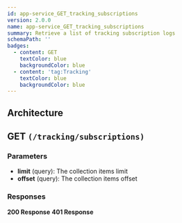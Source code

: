 ```yaml
---
id: app-service_GET_tracking_subscriptions
version: 2.0.0
name: app-service_GET_tracking_subscriptions
summary: Retrieve a list of tracking subscription logs
schemaPath: ''
badges:
  - content: GET
    textColor: blue
    backgroundColor: blue
  - content: 'tag:Tracking'
    textColor: blue
    backgroundColor: blue
---
```

## Architecture
<NodeGraph />



## GET `(/tracking/subscriptions)`

### Parameters
- **limit** (query): The collection items limit
- **offset** (query): The collection items offset




### Responses
**200 Response**
<SchemaViewer file="response-200.json" maxHeight="500" id="response-200" />
      **401 Response**
<SchemaViewer file="response-401.json" maxHeight="500" id="response-401" />
